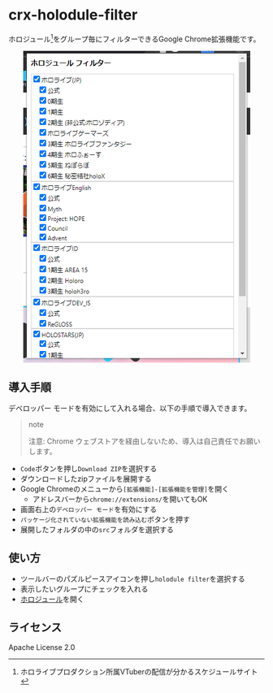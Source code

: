 # crx-holodule-filter

ホロジュール[^holodule]をグループ毎にフィルターできるGoogle Chrome拡張機能です。

<p align="center">
  <img src="doc/screenshot_popup.png" alt="ポップアップ画面イメージ" />
</p>

[^holodule]: ホロライブプロダクション所属VTuberの配信が分かるスケジュールサイト

## 導入手順

デベロッパー モードを有効にして入れる場合、以下の手順で導入できます。

> note
>
> 注意: Chrome ウェブストアを経由しないため、導入は自己責任でお願いします。

- `Code`ボタンを押し`Download ZIP`を選択する
- ダウンロードしたzipファイルを展開する
- Google Chromeのメニューから`[拡張機能]-[拡張機能を管理]`を開く
  - アドレスバーから`chrome://extensions/`を開いてもOK
- 画面右上の`デベロッパー モード`を有効にする
- `パッケージ化されていない拡張機能を読み込む`ボタンを押す
- 展開したフォルダの中の`src`フォルダを選択する

## 使い方

- ツールバーのパズルピースアイコンを押し`holodule filter`を選択する
- 表示したいグループにチェックを入れる
- [ホロジュール](https://schedule.hololive.tv/lives)を開く

## ライセンス

Apache License 2.0
